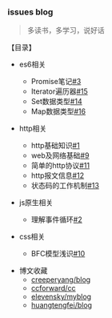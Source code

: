 ### issues blog

> 多读书，多学习，说好话

【目录】
- es6相关 
  - Promise笔记[#3](https://github.com/Jmingzi/blog/issues/3)
  - Iterator遍历器[#15](https://github.com/Jmingzi/blog/issues/15)
  - Set数据类型[#14](https://github.com/Jmingzi/blog/issues/14)
  - Map数据类型[#16](https://github.com/Jmingzi/blog/issues/16)

- http相关
  - http基础知识[#1](https://github.com/Jmingzi/blog/issues/1)
  - web及网络基础[#9](https://github.com/Jmingzi/blog/issues/9)
  - 简单的http协议[#11](https://github.com/Jmingzi/blog/issues/11)
  - http报文信息[#12](https://github.com/Jmingzi/blog/issues/12)
  - 状态码的工作机制[#13](https://github.com/Jmingzi/blog/issues/13)

- js原生相关
  - 理解事件循环[#2](https://github.com/Jmingzi/blog/issues/2)

- css相关
  - BFC模型浅识[#10](https://github.com/Jmingzi/blog/issues/10)

<!-- + [个人博客](http://ymblog.net) 2年前基于wordpress后台写的，由于写文章体验太差，准备改造ing
+ [我的简书](http://www.jianshu.com/u/f979c193b1c3) 写文章体验太棒了 -->
  
- 博文收藏   
  + [creeperyang/blog](https://github.com/creeperyang/blog/issues)
  + [ccforward/cc](https://github.com/ccforward/cc/issues)
  + [elevensky/myblog](https://github.com/elevensky/myblog/issues)
  + [huangtengfei/blog](https://github.com/huangtengfei/blog/issues)
